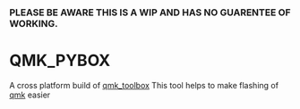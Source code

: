 ### PLEASE BE AWARE THIS IS A WIP AND HAS NO GUARENTEE OF WORKING.

# QMK_PYBOX

A cross platform build of [qmk_toolbox](https://github.com/qmk/qmk_toolbox/)
This tool helps to make flashing of [qmk](https://github.com/qmk/qmk_firmware) easier
